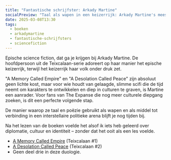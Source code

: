 ```yaml
---
title: "Fantastische schrijfster: Arkady Martine"
socialPreview: "Taal als wapen in een keizerrijk: Arkady Martine's meeslepende sci-fi avontuur."
date: 2025-03-08T13:30
tags:
  - boeken
  - arkadymartine
  - fantastische-schrijfsters
  - sciencefiction
---
```


Epische science fiction, dat ga je krijgen bij Arkady Martine. De hoofdpersoon uit de Teixcalaan-serie adoreert op haar manier het epische keizerrijk, terwijl het keizerrijk haar volk onder druk zet.

"A Memory Called Empire" en "A Desolation Called Peace" zijn absoluut geen lichte kost, maar voor wie houdt van gelaagde, slimme scifi die de tijd neemt om karakters te ontwikkelen en diep in culturen te graven, is Martine een aanrader. Voor fans van The Expanse die nog meer culturele diepgang zoeken, is dit een perfecte volgende stap.

De manier waarop ze taal en poëzie gebruikt als wapen en als middel tot verbinding in een interstellaire politieke arena blijft je nog tijden bij.

Na het lezen van de boeken voelde het alsof ik iets heb geleerd over diplomatie, cultuur en identiteit – zonder dat het ooit als een les voelde.

- [A Memory Called Empire](https://app.thestorygraph.com/books/76f01d57-00fc-4570-9e71-ab622347c7ba) (Teixcalaan #1)
- [A Desolation Called Peace](https://app.thestorygraph.com/books/352335da-a2df-4a8a-8cf0-e28d4282fa13) (Teixcalaan #2)
- Geen deel drie in deze duologie.
